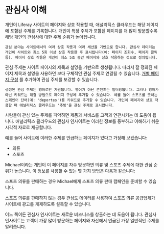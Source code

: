 # 관심사 이해

개인이 Liferay 사이트의 페이지와 상호 작용할 때, 애널리틱스 클라우드는 해당 페이지에 포함된 주제를 기록합니다. 개인이 특정 주제가 포함된 페이지를 더 많이 방문할수록 해당 개인의 관심사에 대한 주제 순위가 높아집니다.

```{note}
관심 분야는 사이트에서의 여러 상호 작용과 여러 세션을 기반으로 합니다. 관심사 데이터는 개인이 사이트와 최소 5회 이상 상호 작용한 후 표시됩니다(예: 페이지 조회수, 페이지 클릭 등). 페이지 상호 작용은 개인이 최소 5초 동안 페이지와 상호 작용하는 것으로 정의됩니다.
```

관심 주제는 사이트 페이지의 제목과 설명을 기반으로 생성됩니다. 따라서 잘 정의된 페이지 제목과 설명을 사용하면 보다 구체적인 관심 주제로 연결될 수 있습니다. [개별 페이지 구성](https://learn.liferay.com/w/dxp/site-building/creating-pages/page-settings/configuring-individual-pages#seo) 를 추가하여 관심 주제를 보강할 수 있습니다.

```{note}
생성된 관심 주제는 영어로만 지원됩니다. 영어가 아닌 콘텐츠는 필터링됩니다. 그러나 영어가 아닌 키워드는 해결 방법으로 페이지 구성에 추가할 수 있습니다. 예를 들어 스포츠를 뜻하는 스페인어 단어(예: 'deportes')를 키워드로 추가할 수 있습니다. 개인이 페이지와 상호 작용할 때 애널리틱스 클라우드는 '추방'을 관심 주제로 표시합니다.
```

사람들이 관심 있는 주제를 파악하면 제품과 서비스를 고객과 연관시키는 데 도움이 됩니다. 애널리틱스 클라우드의 관심사 인사이트는 이러한 정보를 풍부하고 이해하기 쉬운 시각적 자료로 제공합니다.

예를 들어 사이트에 이러한 주제를 언급하는 페이지가 있다고 가정해 보겠습니다:

* 의류
* 스포츠

Michael이라는 개인이 이 페이지를 자주 방문하면 의류 및 스포츠 주제에 대한 관심 순위가 높습니다. 이 정보를 사용할 수 있는 몇 가지 방법은 다음과 같습니다:

스포츠 의류를 판매하는 경우 Michael에게 스포츠 의류 판매 캠페인을 준비할 수 있습니다.

스포츠 의류를 판매하지 않는 경우 관심도 데이터를 사용하여 스포츠 의류 공급업체가 사이트에 광고를 게재하도록 설득할 수 있습니다.

어느 쪽이든 관심사 인사이트는 새로운 비즈니스를 창출하는 데 도움이 됩니다. 관심사 인사이트는 고객이 가장 많이 방문하는 페이지와 자산에서 언급된 가장 일반적인 주제를 알려줍니다.
